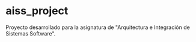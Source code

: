 # aiss_project
Proyecto desarrollado para la asignatura de "Arquitectura e Integración de Sistemas Software".
